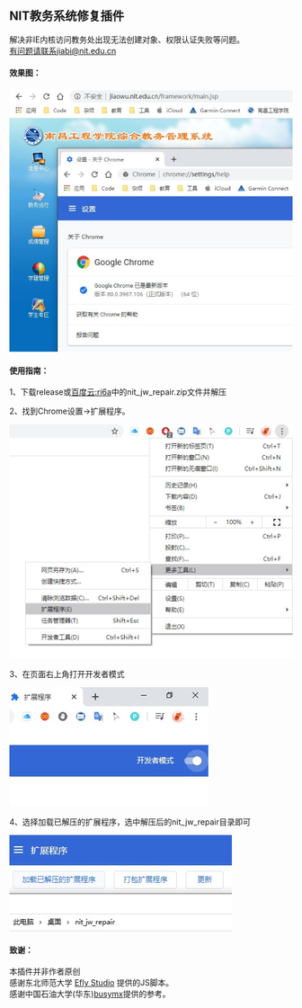 ## NIT教务系统修复插件

解决非IE内核访问教务处出现无法创建对象、权限认证失败等问题。  
有问题请联系jiabi@nit.edu.cn

#### 效果图：

![](img/demo.jpg)


#### 使用指南：

1、下载release或[百度云:ri6a](https://pan.baidu.com/s/1kw1li3UFwcvI-d2KYRhoxQ)中的nit_jw_repair.zip文件并解压

2、找到Chrome设置->扩展程序。

![](img/step1.jpg)

3、在页面右上角打开开发者模式

![](img/step2.jpg)

4、选择加载已解压的扩展程序，选中解压后的nit_jw_repair目录即可

![](img/step3.jpg)

#### 致谢：

本插件并非作者原创  
感谢东北师范大学 [Efly Studio](https://github.com/EflyStudio/nenu-jwc-repair) 提供的JS脚本。  
感谢中国石油大学(华东)[busymx](https://github.com/busymx/upc-jwxt-repair)提供的参考。
